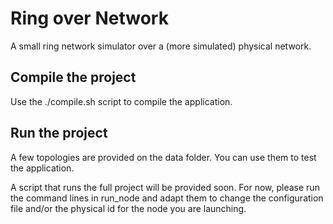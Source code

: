 # Ring over Network

A small ring network simulator over a (more simulated) physical network.

## Compile the project

Use the ./compile.sh script to compile the application.

## Run the project

A few topologies are provided on the data folder. You can use them to test the application.

A script that runs the full project will be provided soon. For now, please run the command lines in run_node and adapt them to change the configuration file and/or the physical id for the node you are launching.
